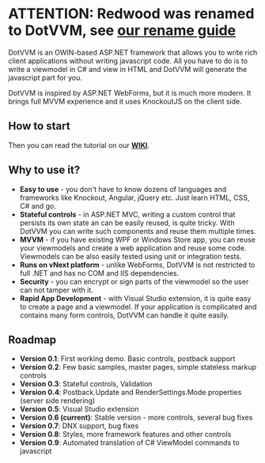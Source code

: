 ATTENTION: Redwood was renamed to DotVVM, see [our rename guide](https://github.com/riganti/dotvvm/wiki/DotVVM-renaming-guide)
=========================================================================================

DotVVM is an OWIN-based ASP.NET framework that allows you to write rich client applications without writing javascript code. All you have to do is to write a viewmodel in C# and view in HTML and DotVVM will generate the javascript part for you.

DotVVM is inspired by ASP.NET WebForms, but it is much more modern. It brings full MVVM experience and it uses KnockoutJS on the client side.


How to start
------------

<!--First download and install the **[Visual Studio Extension](http://riganti.cz/download/DotVVM.VS2015Extension.zip)**.-->

Then you can read the tutorial on our **[WIKI](https://github.com/riganti/dotvvm/wiki)**.



Why to use it?
--------------

+ **Easy to use** - you don't have to know dozens of languages and frameworks like Knockout, Angular, jQuery etc. Just learn HTML, CSS, C# and go.
+ **Stateful controls** - in ASP.NET MVC, writing a custom control that persists its own state an can be easily reused, is quite tricky. With DotVVM you can write such components and reuse them multiple times. 
+ **MVVM** - if you have existing WPF or Windows Store app, you can reuse your viewmodels and create a web application and reuse some code. Viewmodels can be also easily tested using unit or integration tests.
+ **Runs on vNext platform** - unlike WebForms, DotVVM is not restricted to full .NET and has no COM and IIS dependencies. 
+ **Security** - you can encrypt or sign parts of the viewmodel so the user can not tamper with it. 
+ **Rapid App Development** - with Visual Studio extension, it is quite easy to create a page and a viewmodel. If your application is complicated and contains many form controls, DotVVM can handle it quite easily.


Roadmap
-------

+ **Version 0.1**: First working demo. Basic controls, postback support
+ **Version 0.2**: Few basic samples, master pages, simple stateless markup controls
+ **Version 0.3**: Stateful controls, Validation
+ **Version 0.4**: Postback.Update and RenderSettings.Mode properties (server side rendering)
+ **Version 0.5**: Visual Studio extension
+ **Version 0.6 (current)**: Stable version - more controls, several bug fixes
+ **Version 0.7**: DNX support, bug fixes
+ **Version 0.8**: Styles, more framework features and other controls
+ **Version 0.9**: Automated translation of C# ViewModel commands to javascript
